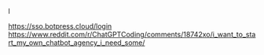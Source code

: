 l

https://sso.botpress.cloud/login
https://www.reddit.com/r/ChatGPTCoding/comments/18742xo/i_want_to_start_my_own_chatbot_agency_i_need_some/
